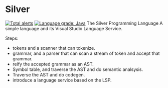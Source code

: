 # Silver
[![Total alerts](https://img.shields.io/lgtm/alerts/g/pvlakshm/Silver.svg?logo=lgtm&logoWidth=18)](https://lgtm.com/projects/g/pvlakshm/Silver/alerts/) [![Language grade: Java](https://img.shields.io/lgtm/grade/java/g/pvlakshm/Silver.svg?logo=lgtm&logoWidth=18)](https://lgtm.com/projects/g/pvlakshm/Silver/context:java)
The Silver Programming Language
A simple language and its Visual Studio Language Service.

Steps:
- tokens and a scanner that can tokenize.
- grammar, and a parser that can scan a stream of token and accept that grammar.
- reify the accepted grammar as an AST.
- Symbol table, and traverse the AST and do semantic analsysis.
- Traverse the AST and do codegen.
- introduce a language service based on the LSP.